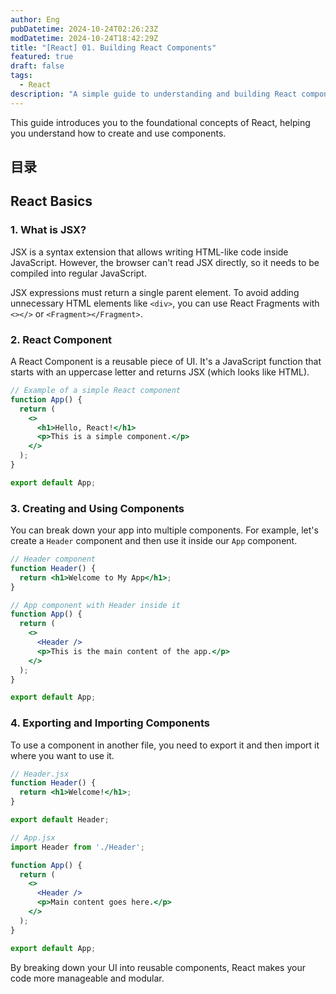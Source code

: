 ```yaml
---
author: Eng
pubDatetime: 2024-10-24T02:26:23Z
modDatetime: 2024-10-24T18:42:29Z
title: "[React] 01. Building React Components"
featured: true
draft: false
tags:
  - React
description: "A simple guide to understanding and building React components."
---
```


This guide introduces you to the foundational concepts of React, helping you understand how to create and use components.

## 目录

## React Basics

### 1. What is JSX?

JSX is a syntax extension that allows writing HTML-like code inside JavaScript. However, the browser can't read JSX directly, so it needs to be compiled into regular JavaScript.

JSX expressions must return a single parent element. To avoid adding unnecessary HTML elements like `<div>`, you can use React Fragments with `<></>` or `<Fragment></Fragment>`.

### 2. React Component

A React Component is a reusable piece of UI. It's a JavaScript function that starts with an uppercase letter and returns JSX (which looks like HTML).

```jsx
// Example of a simple React component
function App() {
  return (
    <>
      <h1>Hello, React!</h1>
      <p>This is a simple component.</p>
    </>
  );
}

export default App;
```

### 3. Creating and Using Components

You can break down your app into multiple components. For example, let's create a `Header` component and then use it inside our `App` component.

```jsx
// Header component
function Header() {
  return <h1>Welcome to My App</h1>;
}

// App component with Header inside it
function App() {
  return (
    <>
      <Header />
      <p>This is the main content of the app.</p>
    </>
  );
}

export default App;
```

### 4. Exporting and Importing Components

To use a component in another file, you need to export it and then import it where you want to use it.

```jsx
// Header.jsx
function Header() {
  return <h1>Welcome!</h1>;
}

export default Header;

// App.jsx
import Header from './Header';

function App() {
  return (
    <>
      <Header />
      <p>Main content goes here.</p>
    </>
  );
}

export default App;
```

By breaking down your UI into reusable components, React makes your code more manageable and modular.
